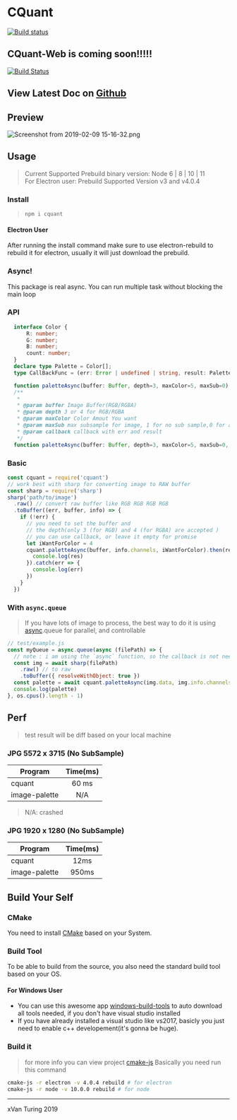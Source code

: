 # CQuant
[![Build status](https://ci.appveyor.com/api/projects/status/gy8vrvnkhrh9tw1s?svg=true)](https://ci.appveyor.com/project/xVanTuring/cquant)
## CQuant-Web is coming soon!!!!!
[![Build Status](https://travis-ci.org/xVanTuring/cquant.svg?branch=master)](https://travis-ci.org/xVanTuring/cquant)
## View Latest Doc on [Github](https://github.com/xVanTuring/cquant)
## Preview
![Screenshot from 2019-02-09 15-16-32.png](https://i.loli.net/2019/02/09/5c5e7e7b42cd2.png)

## Usage
> Current Supported Prebuild binary version: Node 6 | 8 | 10 | 11 \
> For Electron user:  Prebuild Supported Version v3 and v4.0.4
### Install
> `npm i cquant`
#### Electron User
After running the install command make sure to use electron-rebuild to rebuild it for electron, usually it will just download the prebuild.
### Async!
This package is real async. You can run multiple task without blocking the main loop
### API
``` ts
  interface Color {
      R: number;
      G: number;
      B: number;
      count: number;
  }
  declare type Palette = Color[];
  type CallBackFunc = (err: Error | undefined | string, result: Palette) => void;

  function paletteAsync(buffer: Buffer, depth=3, maxColor=5, maxSub=0): Promise<Palette>;
  /**
   * 
   * @param buffer Image Buffer(RGB/RGBA)
   * @param depth 3 or 4 for RGB/RGBA
   * @param maxColor Color Amout You want
   * @param maxSub max subsample for image, 1 for no sub sample,0 for auto, by default it will scale to size of `1000x1000`
   * @param callback callback with err and result
   */
  function paletteAsync(buffer: Buffer, depth=3, maxColor=5, maxSub=0, callback:CallBackFunc): void;

```
### Basic
``` js
const cquant = require('cquant')
// work best with sharp for converting image to RAW buffer
const sharp = require('sharp')
sharp('path/to/image')
  .raw() // convert raw buffer like RGB RGB RGB RGB
  .toBuffer((err, buffer, info) => {
    if (!err) {
      // you need to set the buffer and
      // the depth(only 3 (for RGB) and 4 (for RGBA) are accepted )
      // you can use callback, or leave it empty for promise
      let iWantForColor = 4
      cquant.paletteAsync(buffer, info.channels, iWantForColor).then(res => {
        console.log(res)
      }).catch(err => {
        console.log(err)
      })
    }
  })
``` 
### With `async.queue`
> If you have lots of image to process, the best way to do it is using [async](https://www.npmjs.com/package/async).queue for parallel, and controllable
``` js
// test/example.js
const myQueue = async.queue(async (filePath) => {
  // note : i am using the `async` function, so the callback is not needed
  const img = await sharp(filePath)
    .raw() // to raw
    .toBuffer({ resolveWithObject: true })
  const palette = await cquant.paletteAsync(img.data, img.info.channels, 5)
  console.log(palette)
}, os.cpus().length - 1)
```

## Perf
> test result will be diff based on your local machine
### JPG 5572 x 3715 (No SubSample)
| Program       | Time(ms) |
|---------------|:--------:|
| cquant        |   60 ms  |
| image-palette |    N/A   |
> N/A: crashed

### JPG 1920 x 1280 (No SubSample)

| Program       | Time(ms) |
|---------------|:--------:|
| cquant        |   12ms   |
| image-palette |   950ms  |
## Build Your Self
### CMake
You need to install [CMake](https://cmake.org/download/) based on your System.
### Build Tool
To be able to build from the source, you also need the standard build tool based on your OS.
#### For Windows User
* You can use this awesome app [windows-build-tools](https://www.npmjs.com/package/windows-build-tools) to auto download all tools needed, if you don't have visual studio installed
* If you have already installed a visual studio like vs2017, basicly you just need to enable c++ developement(it's gonna be huge).
### Build it
> for more info you can view project [cmake-js](https://github.com/cmake-js/cmake-js#installation)
Basically you need run this command 
``` bash
cmake-js -r electron -v 4.0.4 rebuild # for electron
cmake-js -r node -v 10.0.0 rebuild # for node
```
---
xVan Turing 2019
